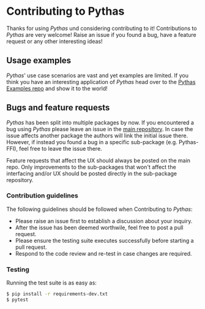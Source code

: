 # Contributing to Pythas

Thanks for using *Pythas* und considering contributing to it! Contributions to *Pythas* are very welcome! Raise an issue if you found a bug, have a feature request or any other interesting ideas!

## Usage examples

*Pythas*' use case scenarios are vast and yet examples are limited. If you think you have an interesting application of *Pythas* head over to the [Pythas Examples repo](https://github.com/pinselimo/Pythas-Examples) and show it to the world!

## Bugs and feature requests

*Pythas* has been split into multiple packages by now. If you encountered a bug using *Pythas* please leave an issue in the [main repository](https://github.com/pinselimo/Pythas). In case the issue affects another package the authors will link the initial issue there.
However, if instead you found a bug in a specific sub-package (e.g. Pythas-FFI), feel free to leave the issue there.

Feature requests that affect the UX should always be posted on the main repo. Only improvements to the sub-packages that won't affect the interfacing and/or UX should be posted directly in the sub-package repository.

### Contribution guidelines

The following guidelines should be followed when Contributing to *Pythas*:

+ Please raise an issue first to establish a discussion about your inquiry.
+ After the issue has been deemed worthwile, feel free to post a pull request.
+ Please ensure the testing suite executes successfully before starting a pull request.
+ Respond to the code review and re-test in case changes are required.

### Testing

Running the test suite is as easy as:

~~~bash
$ pip install -r requirements-dev.txt
$ pytest
~~~

